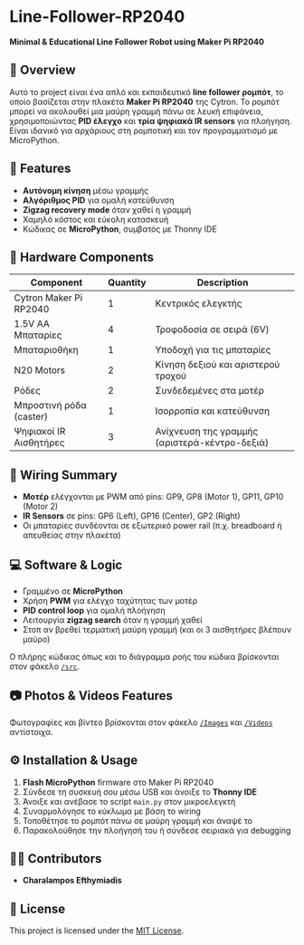 # Line-Follower-RP2040

**Minimal & Educational Line Follower Robot using Maker Pi RP2040**

## 🧠 Overview

Αυτό το project είναι ένα απλό και εκπαιδευτικό **line follower ρομπότ**, το οποίο βασίζεται στην πλακέτα **Maker Pi RP2040** της Cytron. Το ρομπότ μπορεί να ακολουθεί μια μαύρη γραμμή πάνω σε λευκή επιφάνεια, χρησιμοποιώντας **PID έλεγχο** και **τρία ψηφιακά IR sensors** για πλοήγηση. Είναι ιδανικό για αρχάριους στη ρομποτική και τον προγραμματισμό με MicroPython.

## 🚀 Features

* **Αυτόνομη κίνηση** μέσω γραμμής
* **Αλγόριθμος PID** για ομαλή κατεύθυνση
* **Zigzag recovery mode** όταν χαθεί η γραμμή
* Χαμηλό κόστος και εύκολη κατασκευή
* Κώδικας σε **MicroPython**, συμβατός με Thonny IDE

## 🔩 Hardware Components

| Component               | Quantity | Description                                   |
| ----------------------- | -------- | --------------------------------------------- |
| Cytron Maker Pi RP2040  | 1        | Κεντρικός ελεγκτής                            |
| 1.5V AA Μπαταρίες       | 4        | Τροφοδοσία σε σειρά (6V)                      |
| Μπαταριοθήκη            | 1        | Υποδοχή για τις μπαταρίες                     |
| N20 Motors              | 2        | Κίνηση δεξιού και αριστερού τροχού            |
| Ρόδες                   | 2        | Συνδεδεμένες στα μοτέρ                        |
| Μπροστινή ρόδα (caster) | 1        | Ισορροπία και κατεύθυνση                      |
| Ψηφιακοί IR Αισθητήρες  | 3        | Ανίχνευση της γραμμής (αριστερά-κέντρο-δεξιά) |


## 🔌 Wiring Summary

* **Μοτέρ** ελέγχονται με PWM από pins: GP9, GP8 (Motor 1), GP11, GP10 (Motor 2)
* **IR Sensors** σε pins: GP6 (Left), GP16 (Center), GP2 (Right)
* Οι μπαταρίες συνδέονται σε εξωτερικό power rail (π.χ. breadboard ή απευθείας στην πλακέτα)

## 💻 Software & Logic

* Γραμμένο σε **MicroPython**
* Χρήση **PWM** για ελέγχο ταχύτητας των μοτέρ
* **PID control loop** για ομαλή πλοήγηση
* Λειτουργία **zigzag search** όταν η γραμμή χαθεί
* Στοπ αν βρεθεί τερματική μαύρη γραμμή (και οι 3 αισθητήρες βλέπουν μαύρο)

Ο πλήρης κώδικας όπως και το διάγραμμα ροής του κώδικα βρίσκονται στον φάκελο [`/src`](./src).

## 📷 Photos & Videos Features
Φωτογραφίες και βίντεο βρίσκονται στον φάκελο [`/Images`](./Images) και [`/Videos`](./Videos) αντίστοιχα.


## ⚙️ Installation & Usage

1. **Flash MicroPython** firmware στο Maker Pi RP2040
2. Σύνδεσε τη συσκευή σου μέσω USB και άνοιξε το **Thonny IDE**
3. Άνοιξε και ανέβασε το script `main.py` στον μικροελεγκτή
4. Συναρμολόγησε το κύκλωμα με βάση το wiring
5. Τοποθέτησε το ρομπότ πάνω σε μαύρη γραμμή και άναψέ το
6. Παρακολούθησε την πλοήγησή του ή σύνδεσε σειριακά για debugging

## 🧑‍💻 Contributors

* **Charalampos Efthymiadis**


## 📜 License

This project is licensed under the [MIT License](LICENSE).
